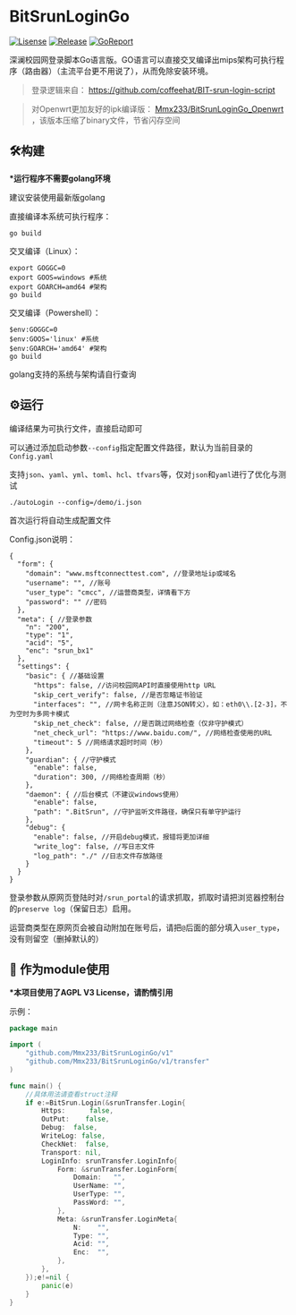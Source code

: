 # BitSrunLoginGo

[![Lisense](https://img.shields.io/github/license/Mmx233/BitSrunLoginGo)](https://github.com/Mmx233/BitSrunLoginGo/blob/main/LICENSE)
[![Release](https://img.shields.io/github/v/release/Mmx233/BitSrunLoginGo?color=blueviolet&include_prereleases)](https://github.com/Mmx233/BitSrunLoginGo/releases)
[![GoReport](https://goreportcard.com/badge/github.com/Mmx233/BitSrunLoginGo)](https://goreportcard.com/report/github.com/Mmx233/BitSrunLoginGo)

深澜校园网登录脚本Go语言版。GO语言可以直接交叉编译出mips架构可执行程序（路由器）（主流平台更不用说了），从而免除安装环境。

> 登录逻辑来自： https://github.com/coffeehat/BIT-srun-login-script

> 对Openwrt更加友好的ipk编译版： [Mmx233/BitSrunLoginGo_Openwrt](https://github.com/Mmx233/BitSrunLoginGo_Openwrt) ，该版本压缩了binary文件，节省闪存空间

## :hammer_and_wrench:构建

**\*运行程序不需要golang环境**

建议安装使用最新版golang

直接编译本系统可执行程序：

```shell
go build
```

交叉编译（Linux）：

```shell
export GOGGC=0
export GOOS=windows #系统
export GOARCH=amd64 #架构
go build
```

交叉编译（Powershell）：

```shell
$env:GOGGC=0
$env:GOOS='linux' #系统
$env:GOARCH='amd64' #架构
go build
```

golang支持的系统与架构请自行查询

## :gear:运行

编译结果为可执行文件，直接启动即可

可以通过添加启动参数`--config`指定配置文件路径，默认为当前目录的`Config.yaml`

支持`json`、`yaml`、`yml`、`toml`、`hcl`、`tfvars`等，仅对`json`和`yaml`进行了优化与测试

```shell
./autoLogin --config=/demo/i.json
```

首次运行将自动生成配置文件

Config.json说明：

```json5
{
  "form": {
    "domain": "www.msftconnecttest.com", //登录地址ip或域名
    "username": "", //账号
    "user_type": "cmcc", //运营商类型，详情看下方
    "password": "" //密码
  },
  "meta": { //登录参数
    "n": "200",
    "type": "1",
    "acid": "5",
    "enc": "srun_bx1"
  },
  "settings": {
    "basic": { //基础设置
      "https": false, //访问校园网API时直接使用http URL
      "skip_cert_verify": false, //是否忽略证书验证
      "interfaces": "", //网卡名称正则（注意JSON转义），如：eth0\\.[2-3]，不为空时为多网卡模式
      "skip_net_check": false, //是否跳过网络检查（仅非守护模式）
      "net_check_url": "https://www.baidu.com/", //网络检查使用的URL
      "timeout": 5 //网络请求超时时间（秒）
    },
    "guardian": { //守护模式
      "enable": false,
      "duration": 300, //网络检查周期（秒）
    }, 
    "daemon": { //后台模式（不建议windows使用）
      "enable": false,
      "path": ".BitSrun", //守护监听文件路径，确保只有单守护运行
    },
    "debug": {
      "enable": false, //开启debug模式，报错将更加详细
      "write_log": false, //写日志文件
      "log_path": "./" //日志文件存放路径
    }
  }
}
```

登录参数从原网页登陆时对`/srun_portal`的请求抓取，抓取时请把浏览器控制台的`preserve log`（保留日志）启用。

运营商类型在原网页会被自动附加在账号后，请把`@`后面的部分填入`user_type`，没有则留空（删掉默认的）

## :jigsaw: 作为module使用

**\*本项目使用了AGPL V3 License，请酌情引用**

示例：

```go
package main

import (
	"github.com/Mmx233/BitSrunLoginGo/v1"
	"github.com/Mmx233/BitSrunLoginGo/v1/transfer"
)

func main() {
	//具体用法请查看struct注释
	if e:=BitSrun.Login(&srunTransfer.Login{
		Https:      false,
		OutPut:    false,
		Debug:  false,
		WriteLog: false,
		CheckNet:  false,
		Transport: nil,
		LoginInfo: srunTransfer.LoginInfo{
			Form: &srunTransfer.LoginForm{
				Domain:   "",
				UserName: "",
				UserType: "",
				PassWord: "",
			},
			Meta: &srunTransfer.LoginMeta{
				N:    "",
				Type: "",
				Acid: "",
				Enc:  "",
			},
		},
	});e!=nil {
		panic(e)
    }
}
```